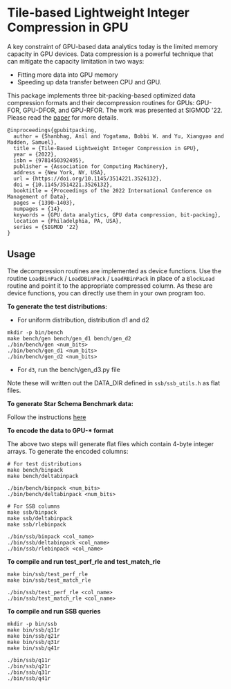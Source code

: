 # Tile-based Lightweight Integer Compression in GPU

A key constraint of GPU-based data analytics today is the limited memory capacity in GPU devices. Data compression is a powerful technique that can mitigate the capacity limitation in two ways:

* Fitting more data into GPU memory  
* Speeding up data transfer between CPU and GPU.

This package implements three bit-packing-based optimized data compression formats and their decompression routines for GPUs: GPU-FOR, GPU-DFOR, and GPU-RFOR. The work was presented at SIGMOD '22. Please read the [paper](https://dl.acm.org/doi/abs/10.1145/3514221.3526132) for more details. 

```
@inproceedings{gpubitpacking,
  author = {Shanbhag, Anil and Yogatama, Bobbi W. and Yu, Xiangyao and Madden, Samuel},
  title = {Tile-Based Lightweight Integer Compression in GPU},
  year = {2022},
  isbn = {9781450392495},
  publisher = {Association for Computing Machinery},
  address = {New York, NY, USA},
  url = {https://doi.org/10.1145/3514221.3526132},
  doi = {10.1145/3514221.3526132},
  booktitle = {Proceedings of the 2022 International Conference on Management of Data},
  pages = {1390–1403},
  numpages = {14},
  keywords = {GPU data analytics, GPU data compression, bit-packing},
  location = {Philadelphia, PA, USA},
  series = {SIGMOD '22}
}
```

Usage
---

The decompression routines are implemented as device functions. Use the routine `LoadBinPack` / `LoadDBinPack` / `LoadRBinPack` in place of a `BlockLoad` routine and point it to the appropriate compressed column. As these are device functions, you can directly use them in your own program too.

**To generate the test distributions:**

* For uniform distribution, distribution d1 and d2

```
mkdir -p bin/bench
make bench/gen bench/gen_d1 bench/gen_d2
./bin/bench/gen <num_bits>
./bin/bench/gen_d1 <num_bits>
./bin/bench/gen_d2 <num_bits>
```

* For `d3`, run the bench/gen_d3.py file

Note these will written out the DATA_DIR defined in `ssb/ssb_utils.h` as flat files.

**To generate Star Schema Benchmark data:**

Follow the instructions [here](https://github.com/anilshanbhag/crystal)

**To encode the data to GPU-\* format**

The above two steps will generate flat files which contain 4-byte integer arrays. To generate the encoded columns:

```
# For test distributions
make bench/binpack
make bench/deltabinpack

./bin/bench/binpack <num_bits>
./bin/bench/deltabinpack <num_bits>

# For SSB columns
make ssb/binpack
make ssb/deltabinpack
make ssb/rlebinpack

./bin/ssb/binpack <col_name>
./bin/ssb/deltabinpack <col_name>
./bin/ssb/rlebinpack <col_name>
```

**To compile and run test_perf_rle and test_match_rle**
```
make bin/ssb/test_perf_rle
make bin/ssb/test_match_rle

./bin/ssb/test_perf_rle <col_name>
./bin/ssb/test_match_rle <col_name>
```

**To compile and run SSB queries**
```
mkdir -p bin/ssb
make bin/ssb/q11r
make bin/ssb/q21r
make bin/ssb/q31r
make bin/ssb/q41r

./bin/ssb/q11r
./bin/ssb/q21r
./bin/ssb/q31r
./bin/ssb/q41r
```
